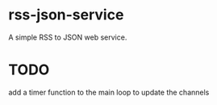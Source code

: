 # rss-json-service
A simple RSS to JSON web service.

# TODO
add a timer function to the main loop to update the channels 
